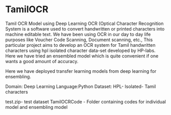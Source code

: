 # TamilOCR
Tamil OCR Model using Deep Learning
OCR (Optical Character Recognition System is a software used to convert handwritten or printed characters into machine editable text. We have been using OCR in our day to day life purposes like Voucher Code Scanning, Document scanning, etc., This particular project aims to develop an OCR system for Tamil handwritten characters using hpl isolated character data-set developed by HP-labs. Here we have tried an ensembled model which is quite convenient if one wants a good amount of accuracy.

Here we have deployed transfer learning models from deep learning for ensembling.

Domain: Deep Learning
Language:Python
Dataset: HPL- Isolated- Tamil characters

test.zip- test dataset
TamilOCRCode - Folder containing codes for individual model and ensembling model
